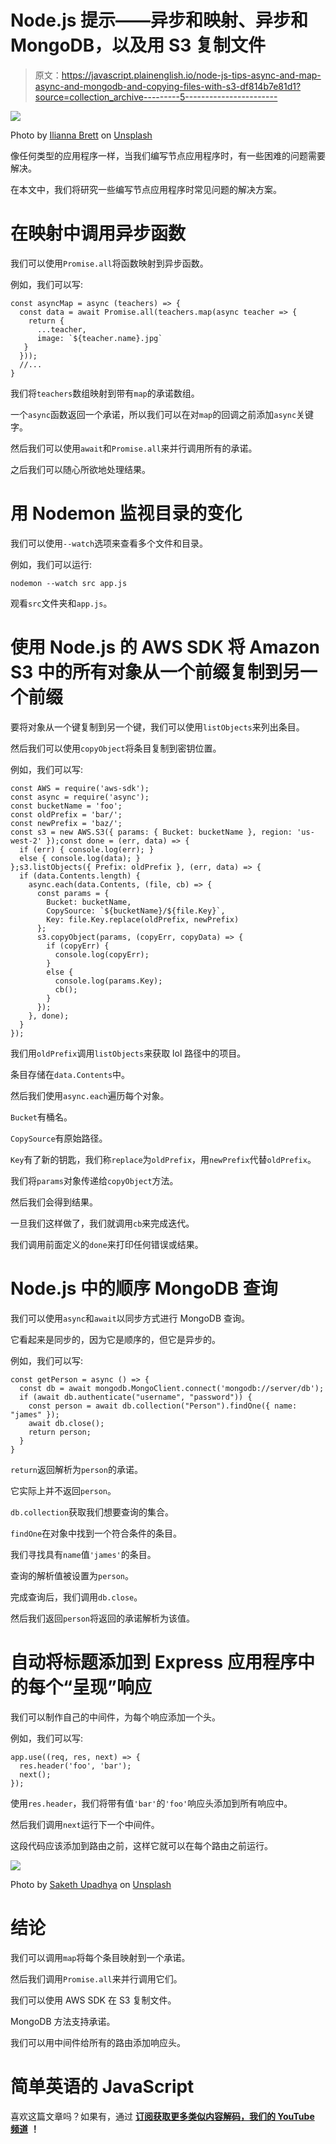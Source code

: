 # Node.js 提示——异步和映射、异步和 MongoDB，以及用 S3 复制文件

> 原文：<https://javascript.plainenglish.io/node-js-tips-async-and-map-async-and-mongodb-and-copying-files-with-s3-df814b7e81d1?source=collection_archive---------5----------------------->

![](img/9f9dc9ec991a8d026510f5eb002c29d1.png)

Photo by [Ilianna Brett](https://unsplash.com/@pineapplepuppy?utm_source=medium&utm_medium=referral) on [Unsplash](https://unsplash.com?utm_source=medium&utm_medium=referral)

像任何类型的应用程序一样，当我们编写节点应用程序时，有一些困难的问题需要解决。

在本文中，我们将研究一些编写节点应用程序时常见问题的解决方案。

# 在映射中调用异步函数

我们可以使用`Promise.all`将函数映射到异步函数。

例如，我们可以写:

```
const asyncMap = async (teachers) => {
  const data = await Promise.all(teachers.map(async teacher => {
    return {
      ...teacher,
      image: `${teacher.name}.jpg`
   }
  }));
  //...
}
```

我们将`teachers`数组映射到带有`map`的承诺数组。

一个`async`函数返回一个承诺，所以我们可以在对`map`的回调之前添加`async`关键字。

然后我们可以使用`await`和`Promise.all`来并行调用所有的承诺。

之后我们可以随心所欲地处理结果。

# 用 Nodemon 监视目录的变化

我们可以使用`--watch`选项来查看多个文件和目录。

例如，我们可以运行:

```
nodemon --watch src app.js
```

观看`src`文件夹和`app.js`。

# 使用 Node.js 的 AWS SDK 将 Amazon S3 中的所有对象从一个前缀复制到另一个前缀

要将对象从一个键复制到另一个键，我们可以使用`listObjects`来列出条目。

然后我们可以使用`copyObject`将条目复制到密钥位置。

例如，我们可以写:

```
const AWS = require('aws-sdk');
const async = require('async');
const bucketName = 'foo';
const oldPrefix = 'bar/';
const newPrefix = 'baz/';
const s3 = new AWS.S3({ params: { Bucket: bucketName }, region: 'us-west-2' });const done = (err, data) => {
  if (err) { console.log(err); }
  else { console.log(data); }
};s3.listObjects({ Prefix: oldPrefix }, (err, data) => {
  if (data.Contents.length) {
    async.each(data.Contents, (file, cb) => {
      const params = {
        Bucket: bucketName,
        CopySource: `${bucketName}/${file.Key}`,
        Key: file.Key.replace(oldPrefix, newPrefix)
      };
      s3.copyObject(params, (copyErr, copyData) => {
        if (copyErr) {
          console.log(copyErr);
        }
        else {
          console.log(params.Key);
          cb();
        }
      });
    }, done);
  }
});
```

我们用`oldPrefix`调用`listObjects`来获取 lol 路径中的项目。

条目存储在`data.Contents`中。

然后我们使用`async.each`遍历每个对象。

`Bucket`有桶名。

`CopySource`有原始路径。

`Key`有了新的钥匙，我们称`replace`为`oldPrefix`，用`newPrefix`代替`oldPrefix`。

我们将`params`对象传递给`copyObject`方法。

然后我们会得到结果。

一旦我们这样做了，我们就调用`cb`来完成迭代。

我们调用前面定义的`done`来打印任何错误或结果。

# Node.js 中的顺序 MongoDB 查询

我们可以使用`async`和`await`以同步方式进行 MongoDB 查询。

它看起来是同步的，因为它是顺序的，但它是异步的。

例如，我们可以写:

```
const getPerson = async () => {
  const db = await mongodb.MongoClient.connect('mongodb://server/db');
  if (await db.authenticate("username", "password")) {
    const person = await db.collection("Person").findOne({ name: "james" });
    await db.close();
    return person;
  }
}
```

`return`返回解析为`person`的承诺。

它实际上并不返回`person`。

`db.collection`获取我们想要查询的集合。

`findOne`在对象中找到一个符合条件的条目。

我们寻找具有`name`值`'james'`的条目。

查询的解析值被设置为`person`。

完成查询后，我们调用`db.close`。

然后我们返回`person`将返回的承诺解析为该值。

# 自动将标题添加到 Express 应用程序中的每个“呈现”响应

我们可以制作自己的中间件，为每个响应添加一个头。

例如，我们可以写:

```
app.use((req, res, next) => {
  res.header('foo', 'bar');
  next();
});
```

使用`res.header`，我们将带有值`'bar'`的`'foo'`响应头添加到所有响应中。

然后我们调用`next`运行下一个中间件。

这段代码应该添加到路由之前，这样它就可以在每个路由之前运行。

![](img/bd6f55a660c4a778054ec8ea472076c1.png)

Photo by [Saketh Upadhya](https://unsplash.com/@saketh_upadhya?utm_source=medium&utm_medium=referral) on [Unsplash](https://unsplash.com?utm_source=medium&utm_medium=referral)

# 结论

我们可以调用`map`将每个条目映射到一个承诺。

然后我们调用`Promise.all`来并行调用它们。

我们可以使用 AWS SDK 在 S3 复制文件。

MongoDB 方法支持承诺。

我们可以用中间件给所有的路由添加响应头。

# 简单英语的 JavaScript

喜欢这篇文章吗？如果有，通过 [**订阅获取更多类似内容解码，我们的 YouTube 频道**](https://www.youtube.com/channel/UCtipWUghju290NWcn8jhyAw) **！**